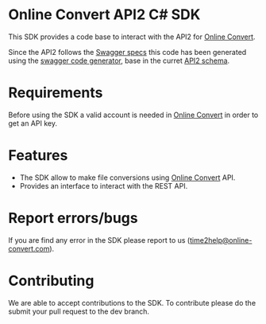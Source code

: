 # Online Convert API2 C# SDK

This SDK provides a code base to interact with the API2 for [Online Convert](http://www.online-convert.com/). 

Since the API2 follows the [Swagger specs](http://swagger.io/) this code has been generated using the [swagger code generator](https://github.com/swagger-api/swagger-codegen), base in the curret [API2 schema](https://api2.online-convert.com/schema).

# Requirements
Before using the SDK a valid account is needed in [Online Convert](http://www.online-convert.com/) in order to get an API key.

# Features
  - The SDK allow to make file conversions using [Online Convert](http://www.online-convert.com/) API.
  - Provides an interface to interact with the REST API.

# Report errors/bugs
If you are find any error in the SDK please report to us ([time2help@online-convert.com](mailto:time2help@online-convert.com)). 

# Contributing
We are able to accept contributions to the SDK. To contribute please do the submit your pull request to the dev branch. 

